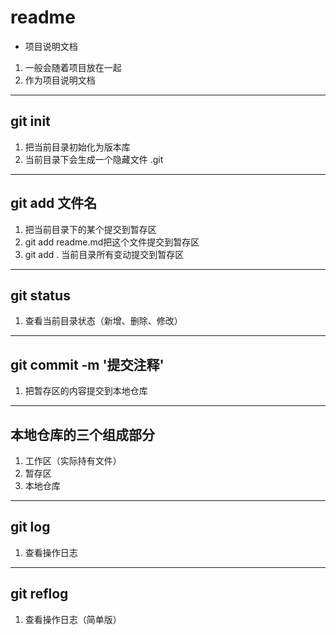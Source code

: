 # readme
+ 项目说明文档
1. 一般会随着项目放在一起
2. 作为项目说明文档
---
## git init
1. 把当前目录初始化为版本库
2. 当前目录下会生成一个隐藏文件 .git
---
## git add 文件名
1. 把当前目录下的某个提交到暂存区
2. git add readme.md把这个文件提交到暂存区
3. git add . 当前目录所有变动提交到暂存区
---
## git status
1. 查看当前目录状态（新增、删除、修改）
---
## git commit -m '提交注释'
1. 把暂存区的内容提交到本地仓库
---
## 本地仓库的三个组成部分
1. 工作区（实际持有文件）
2. 暂存区
3. 本地仓库
---
## git log
1. 查看操作日志
---
## git reflog
1. 查看操作日志（简单版）